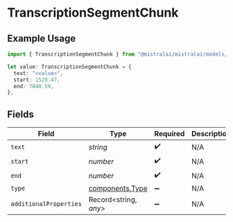 # TranscriptionSegmentChunk

## Example Usage

```typescript
import { TranscriptionSegmentChunk } from "@mistralai/mistralai/models/components";

let value: TranscriptionSegmentChunk = {
  text: "<value>",
  start: 1520.47,
  end: 7840.59,
};
```

## Fields

| Field                                              | Type                                               | Required                                           | Description                                        |
| -------------------------------------------------- | -------------------------------------------------- | -------------------------------------------------- | -------------------------------------------------- |
| `text`                                             | *string*                                           | :heavy_check_mark:                                 | N/A                                                |
| `start`                                            | *number*                                           | :heavy_check_mark:                                 | N/A                                                |
| `end`                                              | *number*                                           | :heavy_check_mark:                                 | N/A                                                |
| `type`                                             | [components.Type](../../models/components/type.md) | :heavy_minus_sign:                                 | N/A                                                |
| `additionalProperties`                             | Record<string, *any*>                              | :heavy_minus_sign:                                 | N/A                                                |